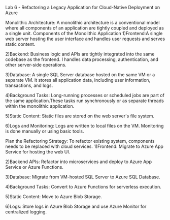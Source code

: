 Lab 6 - Refactoring a Legacy Application for Cloud-Native Deployment on Azure

Monolithic Architecture: A monolithic architecture is a conventional model where all components of an application are tightly coupled and deployed as a single unit.
Components of the Monolithic Application
1)Frontend:A single web server hosting the user interface and handles user requests and serves static content.

2)Backend: Business logic and APIs are tightly integrated into the same codebase as the frontend. I handles data processing, authentication, and other server-side operations.

3)Database: A single SQL Server database hosted on the same VM or a separate VM. it stores all application data, including user information, transactions, and logs.

4)Background Tasks: Long-running processes or scheduled jobs are part of the same application.These tasks run synchronously or as separate threads within the monolithic application.

5)Static Content: Static files are stored on the web server's file system.

6)Logs and Monitoring: Logs are written to local files on the VM. Monitoring is done manually or using basic tools.

Plan the Refactoring Strategy: To refactor existing system, components needs to be replaced with cloud services.
1)Frontend: Migrate to Azure App Service for hosting the web UI.

2)Backend APIs: Refactor into microservices and deploy to Azure App Service or Azure Functions.

3)Database: Migrate from VM-hosted SQL Server to Azure SQL Database.

4)Background Tasks: Convert to Azure Functions for serverless execution.

5)Static Content: Move to Azure Blob Storage.

6)Logs: Store logs in Azure Blob Storage and use Azure Monitor for centralized logging.


